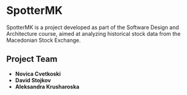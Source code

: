 # SpotterMK 
SpotterMK is a project developed as part of the Software Design and Architecture course, aimed at analyzing historical stock data from the Macedonian Stock Exchange.

## Project Team
- **Novica Cvetkoski**
- **David Stojkov**
- **Aleksandra Krusharoska** 

